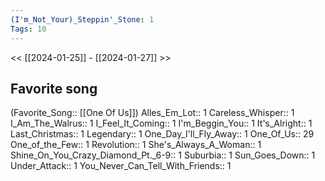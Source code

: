 ```yaml
---
(I'm_Not_Your)_Steppin'_Stone: 1
Tags: 10
---
```

<< [[2024-01-25]] - [[2024-01-27]] >>
## Favorite song
(Favorite_Song:: [[One Of Us]])
Alles_Em_Lot:: 1
Careless_Whisper:: 1
I_Am_The_Walrus:: 1
I_Feel_It_Coming:: 1
I'm_Beggin_You:: 1
It's_Alright:: 1
Last_Christmas:: 1
Legendary:: 1
One_Day_I'll_Fly_Away:: 1
One_Of_Us:: 29
One_of_the_Few:: 1
Revolution:: 1
She's_Always_A_Woman:: 1
Shine_On_You_Crazy_Diamond_Pt._6-9:: 1
Suburbia:: 1
Sun_Goes_Down:: 1
Under_Attack:: 1
You_Never_Can_Tell_With_Friends:: 1